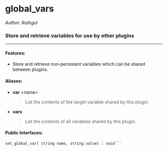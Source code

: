 # global_vars

*Author: Ruthgul*<br />

### Store and retrieve variables for use by other plugins

------

#### Features:

- Store and retrieve non-persistent variables which can be shared between plugins.

#### Aliases:
- **var** \<name>
  > List the contents of the target variable shared by this plugin.

- **vars**
  > List the contents of all variables shared by this plugin.

#### Public Interfaces:
```get_global_var( string name) : string
set_global_var( string name, string value) : void```
